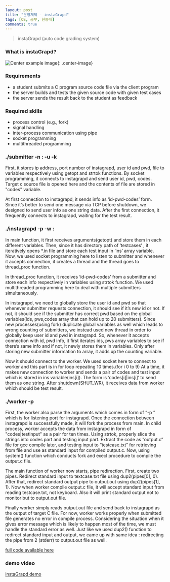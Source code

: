 ```yaml
---
layout: post
title: "운영체제 - instaGrapd"
tags: [OS, 공부, 한동대]
comments: true
---
```


> instaGrapd (auto code grading system)  

### What is instaGrapd?  
![Center example image](https://user-images.githubusercontent.com/35067611/60441394-d61cb380-9c51-11e9-8a81-6e434446b1f6.png "Center"){: .center-image}  

### Requirements  
* a student submits a C program source code file via the client program  
* the server builds and tests the given source code with given test cases  
* the server sends the result back to the student as feedback  

### Required skills
* process control (e.g., fork)
* signal handling  
* inter-process communication using pipe  
* socket programming  
* multithreaded programming  

### ./submitter -n <IP>:<Port> -u <ID> -k <PW> <File>  
First, it stores ip address, port number of instagrapd, user id and pwd, file to variables respectively using getopt and strtok functions. By socket programming, it connects to instagrapd and send user id, pwd, codes. Target c source file is opened here and the contents of file are stored in "codes" variable.  

At first connection to instagrapd, it sends info as ‘id-pwd-codes’ form. Since it’s better to send one message via TCP before shutdown, we designed to send user info as one string data. After the first connection, it frequently connects to instagrapd, waiting for the test result.  

### ./instagrapd -p <Port> -w <IP>:<WPort> <Dir>  
In main function, it first receives arguments(getopt) and store them in each different variables. Then, since it has directory path of ‘testcases’ , it iteratively opens *.in file and store each test input in ‘ins’ array variable.  Now, we used socket programming here to listen to submitter and whenever it accepts connection, it creates a thread and the thread goes to thread_proc function.  

In thread_proc function, it receives ‘id-pwd-codes’ from a submitter and store each info respectively in variables using strtok function. We used multithreaded programming here to deal with multiple submitters simultaneously.  

In instagrapd, we need to globally store the user id  and pwd so that whenever submitter requests connection, it should see if it’s new id or not. If not, it should see if the submitter has correct pwd based on the global variables(ids, pws,codes array that can hold up to 20 submitters). Since new processes(using fork) duplicate global variables as well which leads to wrong counting of submitters, we instead used new thread in order to globally keep user id and pwd in instagrapd. So, whenever it accepts connection with id, pwd info, it first iterates ids, pws array variables to see if there’s same info and if not, it newly stores them in variables. Only after storing new submitter information to array, it adds up the counting variable.

Now it should connect to the worker. We used socket here to connect to worker and this part is in for loop repeating 10 times.(for i 0 to 9) At a time, it makes new connection to worker and sends a pair of codes and test input which is stored in ins variable(ins[i]).  The form is ‘codes[i]|ins[i]’ to send them as one string. After shutdown(SHUT_WR), it receives data from worker which should be test result.  

### ./worker -p <Port>  
First, the worker also parse the arguments which comes in form of “-p <Port>” which is for listening port for instagrapd. Once the connection between instagrapd is successfully made, it will fork the process from main. In child process, worker accepts the data from instagrapd in form of "codes|testinput" as a pair for ten times. Using strtok, properly slice the strings into codes part and testing input part. Extract the code as “output.c” file for gcc compile later, and testing input to “testcase.txt” for retrieving from file and use as standard input for compiled output.c. Now, using system() function which conducts fork and execl procedure to compile the output.c file.  

The main function of worker now starts, pipe redirection. First, create two pipes. Redirect standard input to textcase.txt file using dup2(pipes[0], 0).  After that, redirect standard output pipe to output.out using dup2(pipes[1], 1). Now when worker compile output.c file, it will accept standard input from reading testcase.txt, not keyboard. Also it will print standard output not to monitor but to output.out file.  

Finally worker simply reads output.out file and send back to instagrapd as the output of target C file. For now, worker works properly when submitted file generates no error in compile process. Considering the situation when it gives error message which is likely to happen most of the time, we must handle the standard error as well. Just like we used dup2() function to redirect standard input and output, we came up with same idea : redirecting the pipe from 2 (stderr) to output.out file as well.  

[full code available here](https://github.com/sihyungyou/OperatingSystem/tree/master/pa2/instaGrap)  
### demo video
[instaGrapd demo](https://www.youtube.com/watch?v=SI6DPSGSaSU)
